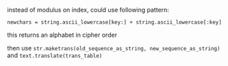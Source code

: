 instead of modulus on index, could use following pattern:

`newchars = string.ascii_lowercase[key:] + string.ascii_lowercase[:key]`

this returns an alphabet in cipher order

then use `str.maketrans(old_sequence_as_string, new_sequence_as_string)`
and `text.translate(trans_table)`


